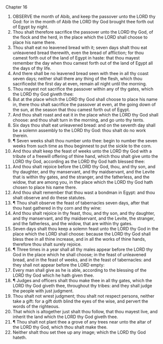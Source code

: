 

Chapter 16

1. OBSERVE the month of Abib, and keep the passover unto the LORD thy God: for in the month of Abib the LORD thy God brought thee forth out of Egypt by night.
2. Thou shalt therefore sacrifice the passover unto the LORD thy God, of the flock and the herd, in the place which the LORD shall choose to place his name there.
3. Thou shalt eat no leavened bread with it; seven days shalt thou eat unleavened bread therewith, even the bread of affliction; for thou camest forth out of the land of Egypt in haste: that thou mayest remember the day when thou camest forth out of the land of Egypt all the days of thy life.
4. And there shall be no leavened bread seen with thee in all thy coast seven days; neither shall there any thing of the flesh, which thou sacrificedst the first day at even, remain all night until the morning.
5. Thou mayest not sacrifice the passover within any of thy gates, which the LORD thy God giveth thee:
6. But at the place which the LORD thy God shall choose to place his name in, there thou shalt sacrifice the passover at even, at the going down of the sun, at the season that thou camest forth out of Egypt.
7. And thou shalt roast and eat it in the place which the LORD thy God shall choose: and thou shalt turn in the morning, and go unto thy tents.
8. Six days thou shalt eat unleavened bread: and on the seventh day shall be a solemn assembly to the LORD thy God: thou shalt do no work therein.
9. ¶ Seven weeks shalt thou number unto thee: begin to number the seven weeks from such time as thou beginnest to put the sickle to the corn.
10. And thou shalt keep the feast of weeks unto the LORD thy God with a tribute of a freewill offering of thine hand, which thou shalt give unto the LORD thy God, according as the LORD thy God hath blessed thee:
11. And thou shalt rejoice before the LORD thy God, thou, and thy son, and thy daughter, and thy manservant, and thy maidservant, and the Levite that is within thy gates, and the stranger, and the fatherless, and the widow, that are among you, in the place which the LORD thy God hath chosen to place his name there.
12. And thou shalt remember that thou wast a bondman in Egypt: and thou shalt observe and do these statutes.
13. ¶ Thou shalt observe the feast of tabernacles seven days, after that thou hast gathered in thy corn and thy wine:
14. And thou shalt rejoice in thy feast, thou, and thy son, and thy daughter, and thy manservant, and thy maidservant, and the Levite, the stranger, and the fatherless, and the widow, that are within thy gates.
15. Seven days shalt thou keep a solemn feast unto the LORD thy God in the place which the LORD shall choose: because the LORD thy God shall bless thee in all thine increase, and in all the works of thine hands, therefore thou shalt surely rejoice.
16. ¶ Three times in a year shall all thy males appear before the LORD thy God in the place which he shall choose; in the feast of unleavened bread, and in the feast of weeks, and in the feast of tabernacles: and they shall not appear before the LORD empty:
17. Every man shall give as he is able, according to the blessing of the LORD thy God which he hath given thee.
18. ¶ Judges and officers shalt thou make thee in all thy gates, which the LORD thy God giveth thee, throughout thy tribes: and they shall judge the people with just judgment.
19. Thou shalt not wrest judgment; thou shalt not respect persons, neither take a gift: for a gift doth blind the eyes of the wise, and pervert the words of the righteous.
20. That which is altogether just shalt thou follow, that thou mayest live, and inherit the land which the LORD thy God giveth thee.
21. ¶ Thou shalt not plant thee a grove of any trees near unto the altar of the LORD thy God, which thou shalt make thee.
22. Neither shalt thou set thee up any image; which the LORD thy God hateth.
